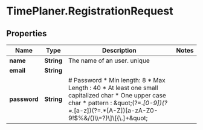 # TimePlaner.RegistrationRequest

## Properties
Name | Type | Description | Notes
------------ | ------------- | ------------- | -------------
**name** | **String** | The name of an user.  unique | 
**email** | **String** |  | 
**password** | **String** | # Password   * Min length: 8   * Max Length : 40   * At least one small capitalized char   * One upper case char   * pattern : \&quot;(?&#x3D;.*[0-9])(?&#x3D;.*[a-z])(?&#x3D;.*[A-Z])[a-zA-Z0-9!$%&amp;/()\\\\&#x3D;?}\\]\\[{\\.]+\&quot; | 


